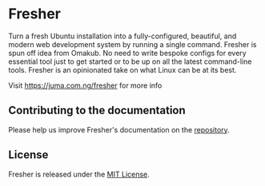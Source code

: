 # Fresher

Turn a fresh Ubuntu installation into a fully-configured, beautiful, and modern web development system by running a single command. Fresher is spun off idea from Omakub. No need to write bespoke configs for every essential tool just to get started or to be up on all the latest command-line tools. Fresher is an opinionated take on what Linux can be at its best.

Visit https://juma.com.ng/fresher for more info

## Contributing to the documentation

Please help us improve Fresher's documentation on the [ repository](https://github.com/MuhammadAKJ/fresher).

## License

Fresher is released under the [MIT License](https://opensource.org/licenses/MIT).
